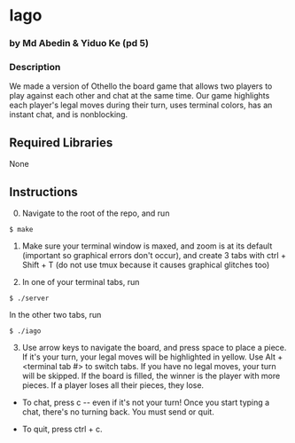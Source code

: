 # Iago

### by Md Abedin & Yiduo Ke (pd 5)

### Description

We made a version of Othello the board game that allows two players to play against each other and chat at the same time. Our game highlights each player's legal moves during their turn, uses terminal colors, has an instant chat, and is nonblocking.

## Required Libraries

None

## Instructions

0. Navigate to the root of the repo, and run

```
$ make
```

1. Make sure your terminal window is maxed, and zoom is at its default (important so graphical errors don't occur), and create 3 tabs with ctrl + Shift + T (do not use tmux because it causes graphical glitches too)

2. In one of your terminal tabs, run 

```
$ ./server
```

In the other two tabs, run 

```
$ ./iago
```

3. Use arrow keys to navigate the board, and press space to place a piece. If it's your turn, your legal moves will be highlighted in yellow. Use Alt + <terminal tab #> to switch tabs. If you have no legal moves, your turn will be skipped. If the board is filled, the winner is the player with more pieces. If a player loses all their pieces, they lose.

- To chat, press c -- even if it's not your turn! Once you start typing a chat, there's no turning back. You must send or quit.

- To quit, press ctrl + c.
